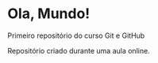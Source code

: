 # Ola, Mundo!
 Primeiro repositório do curso Git e GitHub

Repositório criado durante uma aula online.